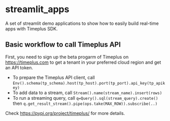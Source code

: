 # streamlit_apps

A set of streamlit demo applications to show how to easily build real-time apps with Timeplus SDK. 

## Basic workflow to call Timeplus API

First, you need to sign up the beta progarm of Timeplus on https://timeplus.com to get a tenant in your preferred cloud region and get an API token.

* To prepare the Timeplus API client, call `Env().schema(tp_schema).host(tp_host).port(tp_port).api_key(tp_apikey)`
* To add data to a stream, call `Stream().name(stream_name).insert(rows)`
* To run a streaming query, call `q=Query().sql(stream_query).create()` then `q.get_result_stream().pipe(ops.take(MAX_ROW)).subscribe(..)`

Check https://pypi.org/project/timeplus/ for more details.

